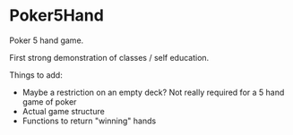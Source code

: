# Poker5Hand
Poker 5 hand game.

First strong demonstration of classes / self education.

Things to add:
- Maybe a restriction on an empty deck? Not really required for a 5 hand game of poker
- Actual game structure
- Functions to return "winning" hands
